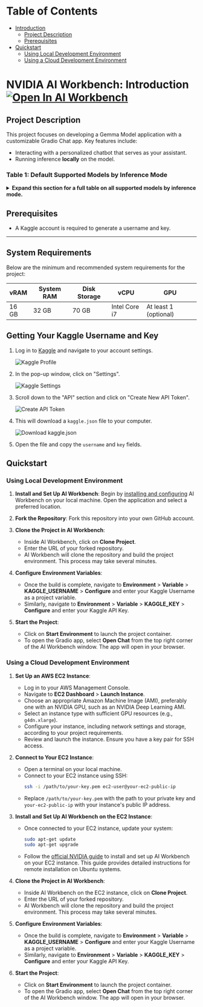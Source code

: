 # Table of Contents
- [Introduction](#nvidia-ai-workbench-introduction)
   - [Project Description](#project-description)
   - [Prerequisites](#prerequisites)
- [Quickstart](#quickstart)
   - [Using Local Development Environment](#using-local-development-environment)
   - [Using a Cloud Development Environment](#using-a-cloud-development-environment)

# NVIDIA AI Workbench: Introduction [![Open In AI Workbench](https://img.shields.io/badge/Open_In-AI_Workbench-76B900)](https://nvidia.github.io/workbench-example-hybrid-rag/clone_me.html)

## Project Description
This project focuses on developing a Gemma Model application with a customizable Gradio Chat app. Key features include:
- Interacting with a personalized chatbot that serves as your assistant.
- Running inference **locally** on the model.

### Table 1: Default Supported Models by Inference Mode

<details>
<summary><b>Expand this section for a full table on all supported models by inference mode.</b></summary>

<!-- Table contents go here -->

</details>

## Prerequisites
- A Kaggle account is required to generate a username and key.

---

## System Requirements
Below are the minimum and recommended system requirements for the project:

| vRAM  | System RAM | Disk Storage | vCPU         | GPU                   |
|-------|------------|--------------|--------------|-----------------------|
| 16 GB | 32 GB      | 70 GB        | Intel Core i7| At least 1 (optional) |

## Getting Your Kaggle Username and Key
1. Log in to [Kaggle](https://www.kaggle.com/) and navigate to your account settings.

   ![Kaggle Profile](https://christianjmills.com/posts/kaggle-obtain-api-key-tutorial/images/kaggle-click-profile-picture.png)


2. In the pop-up window, click on "Settings".

   ![Kaggle Settings](https://christianjmills.com/posts/kaggle-obtain-api-key-tutorial/images/kaggle-click-settings-menu-option.png)


3. Scroll down to the "API" section and click on "Create New API Token".

   ![Create API Token](https://christianjmills.com/posts/kaggle-obtain-api-key-tutorial/images/kaggle-account-settings-click-create-new-token.png)


4. This will download a `kaggle.json` file to your computer.

   ![Download kaggle.json](https://christianjmills.com/posts/kaggle-obtain-api-key-tutorial/images/kaggle-save-kaggle-json-file.png)


5. Open the file and copy the `username` and `key` fields.


## Quickstart

### Using Local Development Environment

1. **Install and Set Up AI Workbench**: Begin by [installing and configuring](https://docs.nvidia.com/ai-workbench/user-guide/latest/installation/overview.html) AI Workbench on your local machine. Open the application and select a preferred location.

2. **Fork the Repository**: Fork this repository into your own GitHub account.

3. **Clone the Project in AI Workbench**:
   - Inside AI Workbench, click on **Clone Project**.
   - Enter the URL of your forked repository.
   - AI Workbench will clone the repository and build the project environment. This process may take several minutes.

4. **Configure Environment Variables**:
   - Once the build is complete, navigate to **Environment** > **Variable** > **KAGGLE_USERNAME** > **Configure** and enter your Kaggle Username as a project variable.
   - Similarly, navigate to **Environment** > **Variable** > **KAGGLE_KEY** > **Configure** and enter your Kaggle API Key.

5. **Start the Project**:
   - Click on **Start Environment** to launch the project container.
   - To open the Gradio app, select **Open Chat** from the top right corner of the AI Workbench window. The app will open in your browser.

### Using a Cloud Development Environment

1. **Set Up an AWS EC2 Instance**:
   - Log in to your AWS Management Console.
   - Navigate to **EC2 Dashboard** > **Launch Instance**.
   - Choose an appropriate Amazon Machine Image (AMI), preferably one with an NVIDIA GPU, such as an NVIDIA Deep Learning AMI.
   - Select an instance type with sufficient GPU resources (e.g., `g4dn.xlarge`).
   - Configure your instance, including network settings and storage, according to your project requirements.
   - Review and launch the instance. Ensure you have a key pair for SSH access.

2. **Connect to Your EC2 Instance**:
   - Open a terminal on your local machine.
   - Connect to your EC2 instance using SSH:
     ```bash
     ssh -i /path/to/your-key.pem ec2-user@your-ec2-public-ip
     ```
   - Replace `/path/to/your-key.pem` with the path to your private key and `your-ec2-public-ip` with your instance's public IP address.

3. **Install and Set Up AI Workbench on the EC2 Instance**:
   - Once connected to your EC2 instance, update your system:
     ```bash
     sudo apt-get update
     sudo apt-get upgrade
     ```
   - Follow the [official NVIDIA guide](https://docs.nvidia.com/ai-workbench/user-guide/latest/installation/ubuntu-remote.html) to install and set up AI Workbench on your EC2 instance. This guide provides detailed instructions for remote installation on Ubuntu systems.

4. **Clone the Project in AI Workbench**:
   - Inside AI Workbench on the EC2 instance, click on **Clone Project**.
   - Enter the URL of your forked repository.
   - AI Workbench will clone the repository and build the project environment. This process may take several minutes.

5. **Configure Environment Variables**:
   - Once the build is complete, navigate to **Environment** > **Variable** > **KAGGLE_USERNAME** > **Configure** and enter your Kaggle Username as a project variable.
   - Similarly, navigate to **Environment** > **Variable** > **KAGGLE_KEY** > **Configure** and enter your Kaggle API Key.

6. **Start the Project**:
   - Click on **Start Environment** to launch the project container.
   - To open the Gradio app, select **Open Chat** from the top right corner of the AI Workbench window. The app will open in your browser.
